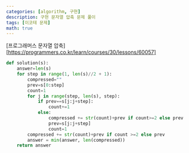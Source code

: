 ```yaml
---
categories: [algorithm, 구현]
description: 구현 문자열 압축 문제 풀이
tags: [이코테 문제]
math: true
---
```


[프로그래머스 문자열 압축][https://programmers.co.kr/learn/courses/30/lessons/60057]

```python
def solution(s):
    answer=len(s)
    for step in range(1, len(s)//2 + 1):
        compressed=""
        prev=s[0:step]
        count=1
        for j in range(step, len(s), step):
            if prev==s[j:j+step]:
                count+=1
            else:
                compressed += str(count)+prev if count>=2 else prev
                prev=s[j:j+step]
                count=1
        compressed += str(count)+prev if count >=2 else prev
        answer = min(answer, len(compressed))
    return answer
```

